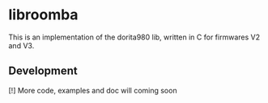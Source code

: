 # libroomba
This is an implementation of the dorita980 lib, written in C for firmwares V2 and V3.

## Development
[!] More code, examples and doc will coming soon
